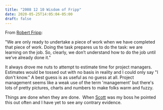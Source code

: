 ```yaml
---
title: "2008 12 10 Wisdom of Fripp"
date: 2020-05-25T14:05:04-05:00
draft: false
---
```


From <a href="http://www.dgmlive.com/diaries.htm?entry=12714" target="_self">Robert Fripp</a>:

"We are only ready to undertake a piece of work when we have completed that piece of work. Doing the task prepares us to do the task: we are learning on the job. So, clearly, we don’t understand how to do the job until we’ve already done it."

It always drove me nuts to attempt to estimate time for project managers.  Estimates would be tossed out with no basis in reality and I could only say "I don't know." A best guess is as useful as no guess at all. Project management seems like a weak use of the term 'management' but there's lots of pretty pictures, charts and numbers to make folks warm and fuzzy.

Things are done when they are done.  When <a href="http://www.betweenthecities.com/blog/ljr/" target="_self">Scott</a> was my boss he pointed this out often and I have yet to see any contrary evidence.

